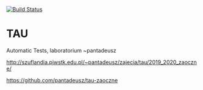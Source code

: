 
[![Build Status](https://travis-ci.org/ravczar/TAU1.svg?branch=master)](https://travis-ci.org/kchrusciel/TAU1)


# TAU
Automatic Tests,  laboratorium  ~pantadeusz

http://szuflandia.pjwstk.edu.pl/~pantadeusz/zajecia/tau/2019_2020_zaoczne/

https://github.com/pantadeusz/tau-zaoczne
